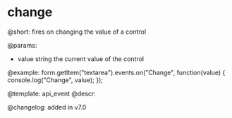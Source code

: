 change
=============

@short: fires on changing the value of a control
 

@params:
- value     string     the current value of the control


@example:
form.getItem("textarea").events.on("Change", function(value) {
    console.log("Change", value);
});


@template: api_event
@descr:

@changelog: added in v7.0
